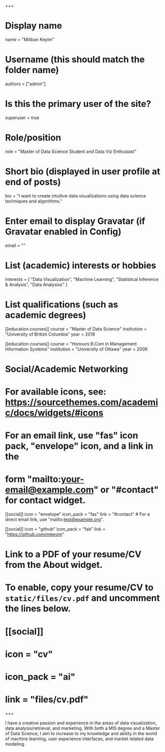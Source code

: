 +++
# Display name
name = "Miliban Keyim"

# Username (this should match the folder name)
authors = ["admin"]

# Is this the primary user of the site?
superuser = true

# Role/position
role = "Master of Data Science Student and Data Viz Enthusiast"

# Short bio (displayed in user profile at end of posts)
bio = "I want to create intuitive data visualizations using data science techniques and algorithms."

# Enter email to display Gravatar (if Gravatar enabled in Config)
email = ""

# List (academic) interests or hobbies
interests = [
  "Data Visualization",
  "Machine Learning",
  "Statistical Inference & Analysis",
  "Data Analysiss"
]


# List qualifications (such as academic degrees)
[[education.courses]]
  course = "Master of Data Science"
  institution = "University of British Columbia"
  year = 2018

[[education.courses]]
  course = "Honours B.Com in Management Information Systems"
  institution = "University of Ottawa"
  year = 2006


# Social/Academic Networking
# For available icons, see: https://sourcethemes.com/academic/docs/widgets/#icons
#   For an email link, use "fas" icon pack, "envelope" icon, and a link in the
#   form "mailto:your-email@example.com" or "#contact" for contact widget.

[[social]]
  icon = "envelope"
  icon_pack = "fas"
  link = "#contact"  # For a direct email link, use "mailto:test@example.org".


[[social]]
  icon = "github"
  icon_pack = "fab"
  link = "https://github.com/mkeyim"

# Link to a PDF of your resume/CV from the About widget.
# To enable, copy your resume/CV to `static/files/cv.pdf` and uncomment the lines below.
# [[social]]
#   icon = "cv"
#   icon_pack = "ai"
#   link = "files/cv.pdf"

+++

I have a creative passion and experience in the areas of data visualization, data analysis/retrieval, and marketing. With both a MIS degree and a Master of Data Science, I aim to increase to my knowledge and ability in the world of machine learning, user experience interfaces, and market related data modeling.